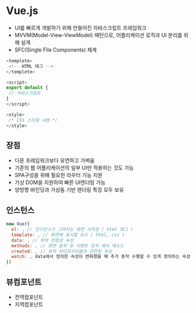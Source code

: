 # Vue.js
 - UI를 빠르게 개발하기 위해 만들어진 자바스크립트 프레임워크
 - MVVM(Model-View-ViewModel) 패턴으로, 어플리케이션 로직과 UI 분리를 위해 설계
 - SFC(Single File Components) 체계
```javascript
<templete>
 <!-- HTML 태그 -->
</templete>

<script>
export default {
 // 자바스크립트
}
</script>

<style>
 /* CSS 스타일 내용 */
</style>
```

## 장점
 - 다른 프레임워크보다 유연하고 가벼움
 - 기존의 웹 어플리케이션의 일부 UI만 적용하는 것도 가능
 - SPA구성을 위해 필요한 라우터 기능 지원
 - 가상 DOM을 지원하여 빠른 UI렌더링 가능
 - 양방향 바인딩과 가상돔 기반 렌더링 특징 모두 보유

## 인스턴스
```javascript
new Vue({
  el: , // 인스턴스가 그려지는 화면 시작점 ( html 태그 )
  template: , // 화면에 표시할 요소 ( html, css )
  data: , // 뷰의 반응성 속성
  methods: , // 화면 동작 및 이벤트 로직 제어 메소드
  created: , // 뷰의 라이프사이클과 관련된 속성
  watch: , data에서 정의한 속성이 변화했을 때 추가 동작 수행할 수 있게 정의하는 속성
})
```

## 뷰컴포넌트
 - 전역컴포넌트
 - 지역컴포넌트
